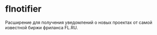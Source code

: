 # flnotifier

Расширение для получения уведомлений о новых проектах от самой известной биржи фриланса FL.RU.
